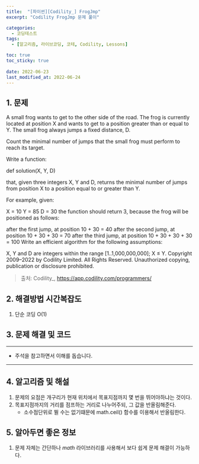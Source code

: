 ```yaml
---
title:  "[파이썬][Codility_] FrogJmp"
excerpt: "Codility FrogJmp 문제 풀이"

categories:
  - 코딩테스트
tags:
  - [알고리즘, 라이브코딩, 코테, Codility, Lessons]

toc: true
toc_sticky: true
 
date: 2022-06-23
last_modified_at: 2022-06-24
---
```



## 1. 문제

A small frog wants to get to the other side of the road. The frog is currently located at position X and wants to get to a position greater than or equal to Y. The small frog always jumps a fixed distance, D.

Count the minimal number of jumps that the small frog must perform to reach its target.

Write a function:

def solution(X, Y, D)

that, given three integers X, Y and D, returns the minimal number of jumps from position X to a position equal to or greater than Y.

For example, given:

  X = 10
  Y = 85
  D = 30
the function should return 3, because the frog will be positioned as follows:

after the first jump, at position 10 + 30 = 40
after the second jump, at position 10 + 30 + 30 = 70
after the third jump, at position 10 + 30 + 30 + 30 = 100
Write an efficient algorithm for the following assumptions:

X, Y and D are integers within the range [1..1,000,000,000];
X ≤ Y.
Copyright 2009–2022 by Codility Limited. All Rights Reserved. Unauthorized copying, publication or disclosure prohibited.

> 출처: Codility_, https://app.codility.com/programmers/

## 2. 해결방법 시간복잡도
1. 단순 코딩 O(1)


## 3. 문제 해결 및 코드
--- 

<script src="https://gist.github.com/godhin/712e1f66446f2bf122be0cf7444ce152.js"></script>

- 주석을 참고하면서 이해를 돕습니다.
---

## 4. 알고리즘 및 해설

1. 문제의 요점은 개구리가 현재 위치에서 목표지점까지 몇 번을 뛰어야하냐는 것이다.
2. 목표지점까지의 거리를 점프하는 거리로 나누어주되, 그 값을 반올림해준다.
    - 소수점단위로 뛸 수는 없기떄문에 math.ceil() 함수를 이용해서 반올림한다.

## 5. 알아두면 좋은 정보
1. 문제 자체는 간단하나 *math* 라이브러리를 사용해서 보다 쉽게 문제 해결이 가능하다.